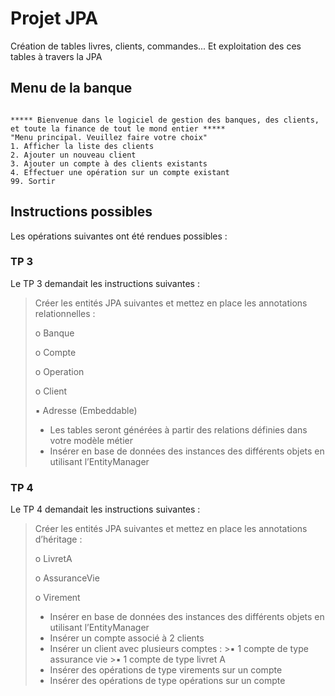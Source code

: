 ﻿# Projet JPA

Création de tables livres, clients, commandes... Et exploitation des ces tables à travers la JPA

## Menu de la banque
```

***** Bienvenue dans le logiciel de gestion des banques, des clients, et toute la finance de tout le mond entier *****
"Menu principal. Veuillez faire votre choix"
1. Afficher la liste des clients
2. Ajouter un nouveau client
3. Ajouter un compte à des clients existants
4. Effectuer une opération sur un compte existant
99. Sortir
```


## Instructions possibles
Les opérations suivantes ont été rendues possibles :
### TP 3
Le TP 3 demandait les instructions suivantes :
>Créer les entités JPA suivantes et mettez en place les annotations relationnelles :
>
>o Banque
>
>o Compte
>
>o Operation
>
>o Client
>	
>	▪ Adresse (Embeddable)
>
>
>- Les tables seront générées à partir des relations définies dans votre modèle métier
>- Insérer en base de données des instances des différents objets en utilisant l’EntityManager

### TP 4
Le TP 4 demandait les instructions suivantes :
>Créer les entités JPA suivantes et mettez en place les annotations d’héritage :
>
>o LivretA
>
>o AssuranceVie
>
>o Virement
>
>
>- Insérer en base de données des instances des différents objets en utilisant l’EntityManager
>- Insérer un compte associé à 2 clients
>- Insérer un client avec plusieurs comptes :
	>▪ 1 compte de type assurance vie
	>▪ 1 compte de type livret A
>- Insérer des opérations de type virements sur un compte
>- Insérer des opérations de type opérations sur un compte